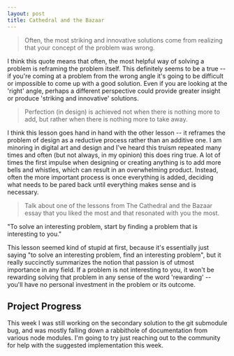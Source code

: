 ```yaml
---
layout: post
title: Cathedral and the Bazaar
---
```


> Often, the most striking and innovative solutions come from realizing that your concept of the problem was wrong.

I think this quote means that often, the most helpful way of solving a problem is reframing the problem itself. This definitely seems to be a true -- if you're coming at a problem from the wrong angle it's going to be difficult or impossible to come up with a good solution. Even if you are looking at the 'right' angle, perhaps a different perspective could provide greater insight or produce 'striking and innovative' solutions.

> Perfection (in design) is achieved not when there is nothing more to add, but rather when there is nothing more to take away.

I think this lesson goes hand in hand with the other lesson -- it reframes the problem of design as a reductive process rather than an additive one. I am minoring in digital art and design and I've heard this truism repeated many times and often (but not always, in my opinion) this does ring true. A lot of times the first impulse when designing or creating anything is to add more bells and whistles, which can result in an overwhelming product. Instead, often the more important process is once everything is added, deciding what needs to be pared back until everything makes sense and is necessary.

> Talk about one of the lessons from The Cathedral and the Bazaar essay that you liked the most and that resonated with you the most.

"To solve an interesting problem, start by finding a problem that is interesting to you."

This lesson seemed kind of stupid at first, because it's essentially just saying "to solve an interesting problem, find an interesting problem", but it really succinctly summarizes the notion that passion is of utmost importance in any field. If a problem is not interesting to you, it won't be rewarding solving that problem in any sense of the word 'rewarding' -- you'll have no personal investment in the problem or its outcome.

## Project Progress

This week I was still working on the secondary solution to the git submodule bug, and was mostly falling down a rabbithole of documentation from various node modules. I'm going to try just reaching out to the community for help with the suggested implementation this week.
